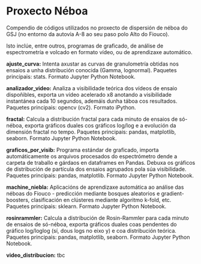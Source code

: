 # Proxecto Néboa
Compendio de códigos utilizados no proxecto de dispersión de néboa do GSJ (no entorno da autovía A-8 ao seu paso polo Alto do Fiouco).

Isto inclúe, entre outros, programas de graficado, de análise de espectrometría e volcado en formato vídeo, ou de aprendizaxe automático.

**ajuste_curva:** Intenta axustar as curvas de granulometría obtidas nos ensaios a unha distribución conocida (Gamma, lognormal). Paquetes principais: stats. Formato Jupyter Python Notebook.

**analizador_video:** Analiza a visibilidade teórica dos vídeos de ensaio dispoñibles, exporta un vídeo acelerado x8 anotando a visibilidade instantánea cada 10 segundos, ademáis dunha táboa cos resultados. Paquetes principais: opencv (cv2). Formato iPython.

**fractal:** Calcula a distribución fractal para cada minuto de ensaios de só-néboa, exporta gráficos duales cos gráficos log/log e a evolución da dimensión fractal no tempo. Paquetes principais: pandas, matplotlib, seaborn. Formato Jupyter Python Notebook.

**graficos_por_visib:** Programa estándar de graficado, importa automáticamente os arquivos procesados do espectrómetro dende a carpeta de traballo e gárdaos en dataframes en Pandas. Debuxa os gráficos de distribución de partícula dos ensaios agrupados pola súa visibilidade. Paquetes principais: pandas, matplotlib. Formato Jupyter Python Notebook.

**machine_niebla:** Aplicacións de aprendizaxe automática ao análise das néboas do Fiouco - predicción mediante bosques aleatorios e gradient-boosters, clasificación en clústeres mediante algoritmo k-fold, etc. Paquetes principais: sklearn. Formato Jupyter Python Notebook.

**rosinrammler:** Calcula a distribución de Rosin-Rammler para cada minuto de ensaios de só-néboa, exporta gráficos duales coas pendentes do gráfico log/loglog (sí, dous logs no eixo y) e coa distribución teórica. Paquetes principais: pandas, matplotlib, seaborn. Formato Jupyter Python Notebook.

**video_distribucion:** tbc
